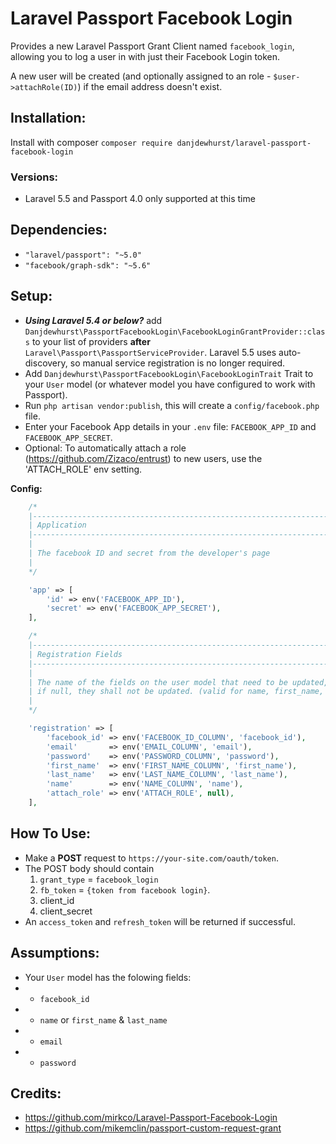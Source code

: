 # Laravel Passport Facebook Login
Provides a new Laravel Passport Grant Client named `facebook_login`, allowing you to log a user in with just their Facebook Login token.

A new user will be created (and optionally assigned to an role - `$user->attachRole(ID)`) if the email address doesn't exist.

## Installation:
Install with composer `composer require danjdewhurst/laravel-passport-facebook-login`

### Versions:
* Laravel 5.5 and Passport 4.0 only supported at this time

## Dependencies:
* `"laravel/passport": "~5.0"`
* `"facebook/graph-sdk": "~5.6"`

## Setup:
* ***Using Laravel 5.4 or below?*** add `Danjdewhurst\PassportFacebookLogin\FacebookLoginGrantProvider::class` to your list of providers **after** `Laravel\Passport\PassportServiceProvider`. Laravel 5.5 uses auto-discovery, so manual service registration is no longer required.
* Add `Danjdewhurst\PassportFacebookLogin\FacebookLoginTrait` Trait to your `User` model (or whatever model you have configured to work with Passport).
* Run `php artisan vendor:publish`, this will create a `config/facebook.php` file.
* Enter your Facebook App details in your `.env` file: `FACEBOOK_APP_ID` and `FACEBOOK_APP_SECRET`.
* Optional: To automatically attach a role (https://github.com/Zizaco/entrust) to new users, use the 'ATTACH_ROLE' env setting.

**Config:**
```php
    /*
    |--------------------------------------------------------------------------
    | Application
    |--------------------------------------------------------------------------
    |
    | The facebook ID and secret from the developer's page
    |
    */

    'app' => [
        'id' => env('FACEBOOK_APP_ID'),
        'secret' => env('FACEBOOK_APP_SECRET'),
    ],

    /*
    |--------------------------------------------------------------------------
    | Registration Fields
    |--------------------------------------------------------------------------
    |
    | The name of the fields on the user model that need to be updated,
    | if null, they shall not be updated. (valid for name, first_name, last_name)
    |
    */

    'registration' => [
        'facebook_id' => env('FACEBOOK_ID_COLUMN', 'facebook_id'),
        'email'       => env('EMAIL_COLUMN', 'email'),
        'password'    => env('PASSWORD_COLUMN', 'password'),
        'first_name'  => env('FIRST_NAME_COLUMN', 'first_name'),
        'last_name'   => env('LAST_NAME_COLUMN', 'last_name'),
        'name'        => env('NAME_COLUMN', 'name'),
        'attach_role' => env('ATTACH_ROLE', null),
    ],
```

## How To Use:

* Make a **POST** request to `https://your-site.com/oauth/token`.
* The POST body should contain
    1. `grant_type` = `facebook_login`
    2. `fb_token` = `{token from facebook login}`.
    3. client_id
    4. client_secret
* An `access_token` and `refresh_token` will be returned if successful.

## Assumptions:
* Your `User` model has the folowing fields:
* * `facebook_id`
* * `name` or `first_name` & `last_name`
* * `email`
* * `password`

## Credits:
* https://github.com/mirkco/Laravel-Passport-Facebook-Login
* https://github.com/mikemclin/passport-custom-request-grant
